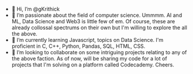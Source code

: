 - 👋 Hi, I’m @gKrithick
- 👀 I’m passionate about the field of computer science. Ummmm. AI and ML, Data Science and Web3 is little few of em. Of course, these are already collossal spectrums on their own but I'm willing to explore the all the above.
- 🌱 I’m currently learning Javascript, topics on Data Science. I'm proficient in C, C++, Python, Pandas, SQL, HTML, CSS.
- 💞️ I’m looking to collaborate on some intriguing projects relating to any of the above faction.
As of now, will be sharing my code for a lot of projects that I'm solving on a platform called Codecademy. Cheers.

<!---
gKrithick/gKrithick is a ✨ special ✨ repository because its `README.md` (this file) appears on your GitHub profile.
You can click the Preview link to take a look at your changes.
--->

